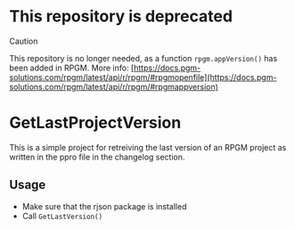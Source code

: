 # This repository is deprecated

> [!CAUTION]
>
> This repository is no longer needed, as a function `rpgm.appVersion()` has been added in RPGM. More info: [https://docs.pgm-solutions.com/rpgm/latest/api/r/rpgm/#rpgmopenfile](https://docs.pgm-solutions.com/rpgm/latest/api/r/rpgm/#rpgmappversion)

# GetLastProjectVersion

This is a simple project for retreiving the last version of an RPGM project as written in the ppro file in the changelog section.

## Usage

- Make sure that the rjson package is installed
- Call `GetLastVersion()`
